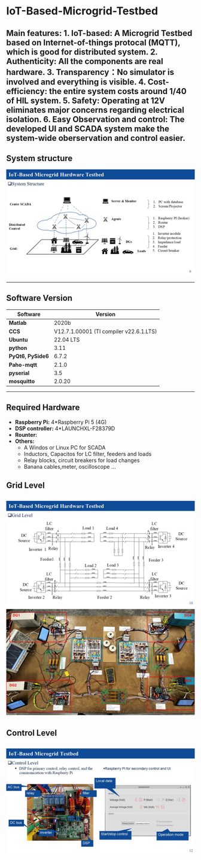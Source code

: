 # IoT-Based-Microgrid-Testbed
Main features: 
    1. IoT-based: A Microgrid Testbed based on Internet-of-things protocal (MQTT), which is good for distributed system.
    2. Authenticity: All the components are real hardware.
    3. Transparency：No simulator is involved and everything is visible.
    4. Cost-efficiency: the entire system costs around 1/40 of HIL system.
    5. Safety: Operating at 12V eliminates major concerns regarding electrical isolation.
    6. Easy Observation and control: The developed UI and SCADA system make the system-wide oberservation and control easier.
---

## System structure
![System structure](Slide9.JPG)

--- 

## Software Version

| Software | Version |
|-----------|----------|
| **Matlab** | 2020b |
| **CCS** | V12.7.1.00001 (TI compiler v22.6.1.LTS) |
| **Ubuntu**| 22.04 LTS |
 **python**| 3.11 |
 **PyQt6, PySide6**| 6.7.2 |
  **Paho-mqtt**| 2.1.0|
  **pyserial**| 3.5|
  **mosquitto**| 2.0.20|
  

---

## Required Hardware

- **Raspberry Pi:** 4*Raspberry Pi 5 (4G)
- **DSP controller:** 4*LAUNCHXL-F28379D  
- **Rounter:** 
- **Others:**  
  - A Windos or Linux PC for SCADA 
  - Inductors, Capacitos for LC filter, feeders and loads
  - Relay blocks, circuit breakers for load changes
  - Banana cables,meter, oscilloscope ...

## Grid Level
![Grid Level1](Slide10.JPG)
![SystemPic](Slide11.JPG)
---

## Control Level
![Control Level](Slide12.JPG)
---



    
    
